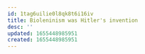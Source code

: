 ```yaml
---
id: 1tag6uilie0l8qk8t6i16iv
title: Bioleninism was Hitler's invention
desc: ''
updated: 1655448985951
created: 1655448985951
---
```


